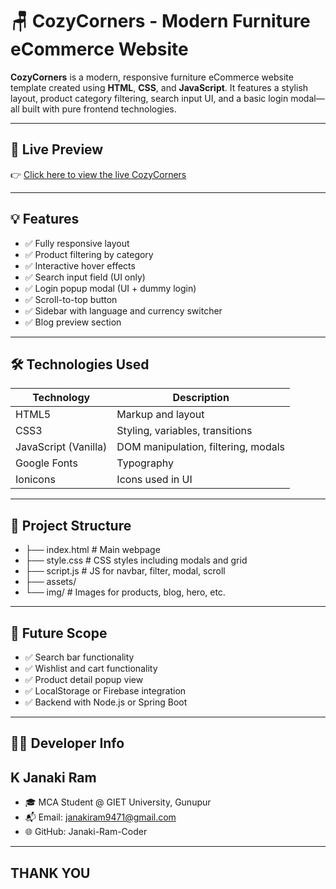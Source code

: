 # 🪑 CozyCorners - Modern Furniture eCommerce Website

**CozyCorners** is a modern, responsive furniture eCommerce website template created using **HTML**, **CSS**, and **JavaScript**. It features a stylish layout, product category filtering, search input UI, and a basic login modal—all built with pure frontend technologies.

---

## 📌 Live Preview
  
👉 [Click here to view the live CozyCorners](cornerscozy.netlify.app)

---

## 💡 Features

- ✅ Fully responsive layout
- ✅ Product filtering by category
- ✅ Interactive hover effects
- ✅ Search input field (UI only)
- ✅ Login popup modal (UI + dummy login)
- ✅ Scroll-to-top button
- ✅ Sidebar with language and currency switcher
- ✅ Blog preview section

---

## 🛠️ Technologies Used

| Technology | Description |
|------------|-------------|
| HTML5 | Markup and layout |
| CSS3 | Styling, variables, transitions |
| JavaScript (Vanilla) | DOM manipulation, filtering, modals |
| Google Fonts | Typography |
| Ionicons | Icons used in UI |

---

## 📁 Project Structure
- ├── index.html # Main webpage
- ├── style.css # CSS styles including modals and grid
- ├── script.js # JS for navbar, filter, modal, scroll
- ├── assets/
- └── img/ # Images for products, blog, hero, etc.

---

## 🚀 Future Scope
- ✅ Search bar functionality
- ✅ Wishlist and cart functionality
- ✅ Product detail popup view
- ✅ LocalStorage or Firebase integration
- ✅ Backend with Node.js or Spring Boot

---

## 👨‍💻 Developer Info
## K Janaki Ram
- 🎓 MCA Student @ GIET University, Gunupur
- 📬 Email: janakiram9471@gmail.com
- 🌐 GitHub: Janaki-Ram-Coder

---

## THANK YOU
